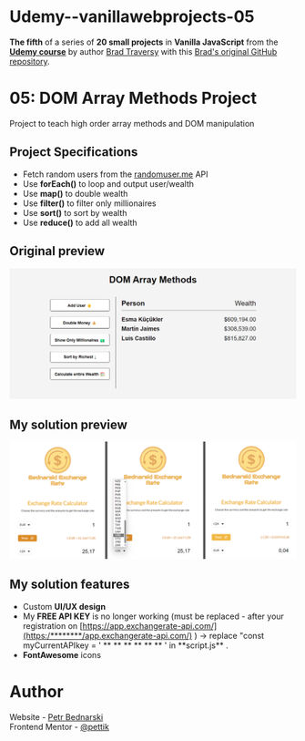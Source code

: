 # Udemy--vanillawebprojects-05

**The fifth** of a series of **20 small projects** in **Vanilla JavaScript** from the [**Udemy course**](https://www.udemy.com/course/web-projects-with-vanilla-javascript/) by author [Brad Traversy](https://www.traversymedia.com/) with this [Brad's original GitHub repository](https://github.com/bradtraversy/vanillawebprojects).

# 05: DOM Array Methods Project

Project to teach high order array methods and DOM manipulation

## Project Specifications

- Fetch random users from the [randomuser.me](https://randomuser.me/) API
- Use **forEach()** to loop and output user/wealth
- Use **map()** to double wealth
- Use **filter()** to filter only millionaires
- Use **sort()** to sort by wealth
- Use **reduce()** to add all wealth

## Original preview

<div style="text-align:center;">
    <img src="./img/05_preview.png" alt="Original solution preview">
</div>

## My solution preview

<div style="text-align:center;">
    <img src="./img/my-solution-preview.png" alt="My solution preview">
</div>

## My solution features

- Custom **UI/UX design**
- My **FREE API KEY** is no longer working (must be replaced - after your registration on [https://app.exchangerate-api.com/](https:/********/app.exchangerate-api.com/) ) -> replace "const myCurrentAPIkey = ' \*\* \*\* \*\* \*\* \*\* ** ' in **script.js\*\* .
- **FontAwesome** icons

# Author

Website - [Petr Bednarski](https://github.com/pettik) <br>
Frontend Mentor - [@pettik](https://www.frontendmentor.io/profile/pettik)
